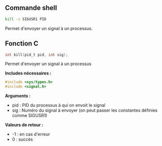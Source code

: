 ## Commande shell
```sh
kill -s SIGUSR1 PID
```
Permet d'envoyer un signal à un processus.

## Fonction C
```c
int kill(pid_t pid, int sig);
```
Permet d'envoyer un signal à un processus

**Includes nécessaires :** 
```c
#include <sys/types.h>
#include <signal.h>
```

**Arguments :**
-  pid : PID du processus à qui on envoit le signal
-  sig : Numéro du signal à envoyer (on peut passer les constantes définies comme SIGUSR1)

**Valeurs de retour :**
- -1 : en cas d'erreur
-  0 : succès